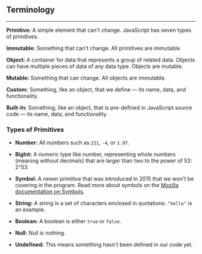 ## Terminology
<hr />

**Primitive:** A simple element that can't change. JavaScript has seven types of primitives.

**Immutable:** Something that can't change. All primitives are immutable.

**Object:** A container for data that represents a group of related data. Objects can have multiple pieces of data of any data type. Objects are mutable.

**Mutable:** Something that can change. All objects are immutable.

**Custom:** Something, like an object, that we define — its name, data, and functionality.

**Built-In:** Something, like an object, that is pre-defined in JavaScript source code — its name, data, and functionality.

### Types of Primitives

* **Number:** All numbers such as `221`, `-4`, or `1.97`.

* **BigInt:** A numeric type like number, representing whole numbers (meaning without decimals) that are larger than two to the power of 53: 2^53.

* **Symbol:** A newer primitive that was introduced in 2015 that we won't be covering in the program. Read more about symbols on the [Mozilla documentation on Symbols](https://developer.mozilla.org/en-US/docs/Glossary/Symbol).

* **String:** A string is a set of characters enclosed in quotations. `"hello"` is an example.

* **Boolean:** A boolean is either `true` or `false`.

* **Null:** Null is nothing.

* **Undefined:** This means something hasn't been defined in our code yet.